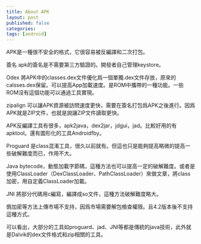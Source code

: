 ```yaml
---
title: About APK
layout: post
published: false
categories:
tags: [android]
---
```


APK是一種很不安全的格式，它很容易被反編譯和二次打包。

簽名 apk的簽名是不需要第三方驗證的。開發者自己管理keystore。

Odex 將APK中的classes.dex文件優化爲一個單獨.dex文件存放，原來的calsses.dex保留。可以提高App加載速度。是ROM中攜帶的一種功能。一些ROM沒有這個功能可以通過工具實現。

zipalign 可以讓APK資源被訪問速度更快，需要在簽名打包爲APK之後進行。因爲APK就是ZIP文件，也就是說讓ZIP文件讀取更快。

APK反編譯工具有很多，apk2java，dex2jar，jdgui，jad。比較好用的有apktool。還有圖形化的工具Androidfby。

Proguard 是class混淆工具，很久以前就有。但這也只是能夠提高略微的提高一些破解難度而已，作用不大。

Java bytecode，動態加載字節碼，這種方法也可以提高一定的破解難度。或者是使用ClassLoader（DexClassLoader、PathClassLoader）來做文章，將class加密，用自定義ClassLoader加載。

JNI 將部分代碼用c編寫，編譯成so文件，這種方法破解難度略大。

僞加密等方法上傳市場不支持，因爲市場需要解包檢查權限。且4.2版本後不支持這種方式。

可以看出，大部分的工具如proguard、jad、JNI等都是傳統的java技術，此外就是Dalvik的dex文件格式和zip相關的工具。
